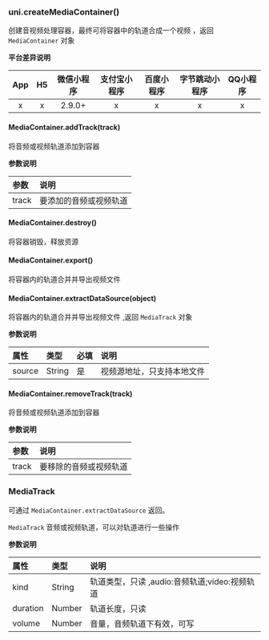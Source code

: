 ### uni.createMediaContainer()
创建音视频处理容器，最终可将容器中的轨道合成一个视频 ，返回 `MediaContainer` 对象

**平台差异说明**

|App|H5|微信小程序|支付宝小程序|百度小程序|字节跳动小程序|QQ小程序|
|:-:|:-:|:-:|:-:|:-:|:-:|:-:|
|x|x|2.9.0+|x|x|x|x|

#### MediaContainer.addTrack(track)
将音频或视频轨道添加到容器

**参数说明**

|参数|说明|
|:-|:-|
|track|要添加的音频或视频轨道|

#### MediaContainer.destroy()
将容器销毁，释放资源

#### MediaContainer.export()
将容器内的轨道合并并导出视频文件

#### MediaContainer.extractDataSource(object)
将容器内的轨道合并并导出视频文件 ,返回 `MediaTrack` 对象

**参数说明**

|属性|类型|必填	|说明|
|:-|:-|:-|:-|
|source|String|是|视频源地址，只支持本地文件|

#### MediaContainer.removeTrack(track)
将音频或视频轨道添加到容器

**参数说明**

|参数|说明|
|:-|:-|
|track|要移除的音频或视频轨道|


### MediaTrack 
可通过 `MediaContainer.extractDataSource` 返回。

 `MediaTrack` 音频或视频轨道，可以对轨道进行一些操作

**参数说明**

|属性|类型|说明|
|:-|:-|:-|
|kind|String|轨道类型，只读 ,audio:音频轨道;video:视频轨道	|
|duration|Number|轨道长度，只读	|
|volume|Number|音量，音频轨道下有效，可写	|